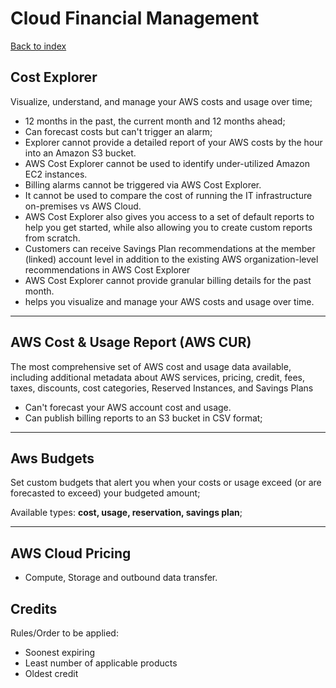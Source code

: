 # Cloud Financial Management

[Back to index](Index.md)

## Cost Explorer

Visualize, understand, and manage your AWS costs and usage over time;

- 12 months in the past, the current month and 12 months ahead;
- Can forecast costs but can't trigger an alarm;
- Explorer cannot provide a detailed report of your AWS costs by the hour into an Amazon S3 bucket.
- AWS Cost Explorer cannot be used to identify under-utilized Amazon EC2 instances.
- Billing alarms cannot be triggered via AWS Cost Explorer.
- It cannot be used to compare the cost of running the IT infrastructure on-premises vs AWS Cloud.
- AWS Cost Explorer also gives you access to a set of default reports to help you get started, while also allowing you to create custom reports from scratch.
- Customers can receive Savings Plan recommendations at the member (linked) account level in addition to the existing AWS organization-level recommendations in AWS Cost Explorer
- AWS Cost Explorer cannot provide granular billing details for the past month.
- helps you visualize and manage your AWS costs and usage over time.

---

## AWS Cost & Usage Report (AWS CUR)

The most comprehensive set of AWS cost and usage data available, including additional metadata about AWS services, pricing, credit, fees, taxes, discounts, cost categories, Reserved Instances, and Savings Plans

- Can't forecast your AWS account cost and usage.
- Can publish billing reports to an S3 bucket in CSV format;

---

## Aws Budgets

Set custom budgets that alert you when your costs or usage exceed (or are forecasted to exceed) your budgeted amount;

Available types: **cost, usage, reservation, savings plan**;

---

## AWS Cloud Pricing

- Compute, Storage and outbound data transfer.

## Credits

Rules/Order to be applied:

- Soonest expiring
- Least number of applicable products
- Oldest credit
